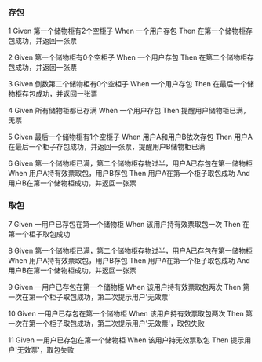 ### 存包
1
Given 第一个储物柜有2个空柜子
When 一个用户存包
Then 在第一个储物柜存包成功，并返回一张票

2
Given 第一个储物柜有0个空柜子
When 一个用户存包
Then 在第二个储物柜存包成功，并返回一张票

3
Given 倒数第二个储物柜有0个空柜子
When 一个用户存包
Then 在最后一个储物柜存包成功，并返回一张票

4
Given 所有储物柜都已存满
When 一个用户存包
Then 提醒用户储物柜已满，无票

5
Given 最后一个储物柜有1个空柜子
When 用户A和用户B依次存包
Then 用户A在最后一个柜子存包成功，并返回一张票，提醒用户B储物柜已满

6
Given 第一个储物柜已满，第二个储物柜存物过半，用户A已存包在第一储物柜
When 用户A持有效票取包，用户B存包
Then 用户A在第一个柜子取包成功
And 用户B在第一个储物柜成功，并返回一张票


### 取包

7
Given 一用户已存包在第一个储物柜
When 该用户持有效票取包一次
Then 在第一个柜子取包成功

8
Given 第一个储物柜已满，第二个储物柜存物过半，用户A已存包在第一储物柜
When 用户A持有效票取包，用户B存包
Then 用户A在第一个柜子取包成功
And 用户B在第一个储物柜成功，并返回一张票

9
Given 一用户已存包在第一个储物柜
When 该用户持有效票取包两次
Then 第一次在第一个柜子取包成功，第二次提示用户'无效票'

10
Given 一用户已存包在第一个储物柜
When 该用户持有效票取包两次
Then 第一次在第一个柜子取包成功，第二次提示用户'无效票'，取包失败

11
Given 一用户已存包在第一个储物柜
When 该用户持无效票取包
Then 提示用户'无效票'，取包失败
